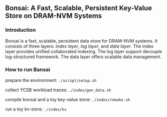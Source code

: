 ## Bonsai: A Fast, Scalable, Persistent Key-Value Store on DRAM-NVM Systems

### Introduction

Bonsai is a fast, scalable, persistent data store for DRAM-NVM systems. It consists of three layers: *index layer*, *log layer*, and *data layer*. The index layer provides unified collaborated indexing. The log layer support decouple log-structured framework. The data layer offers scalable data management.

### How to run Bansai

prepare the environment: `./script/setup.sh`

collect YCSB workload traces: `./index/gen_data.sh`

compile bonsai and a toy key-value store: `./index/remake.sh`

run a toy kv-store: `./index/kv`

